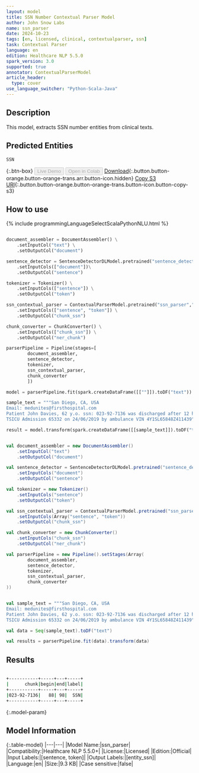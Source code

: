 ```yaml
---
layout: model
title: SSN Number Contextual Parser Model
author: John Snow Labs
name: ssn_parser
date: 2024-10-23
tags: [en, licensed, clinical, contextualparser, ssn]
task: Contextual Parser
language: en
edition: Healthcare NLP 5.5.0
spark_version: 3.0
supported: true
annotator: ContextualParserModel
article_header:
  type: cover
use_language_switcher: "Python-Scala-Java"
---
```


## Description

This model, extracts SSN number entities from clinical texts.

## Predicted Entities

`SSN`

{:.btn-box}
<button class="button button-orange" disabled>Live Demo</button>
<button class="button button-orange" disabled>Open in Colab</button>
[Download](https://s3.amazonaws.com/auxdata.johnsnowlabs.com/clinical/models/ssn_parser_en_5.5.0_3.0_1729688044851.zip){:.button.button-orange.button-orange-trans.arr.button-icon.hidden}
[Copy S3 URI](s3://auxdata.johnsnowlabs.com/clinical/models/ssn_parser_en_5.5.0_3.0_1729688044851.zip){:.button.button-orange.button-orange-trans.button-icon.button-copy-s3}

## How to use



<div class="tabs-box" markdown="1">
{% include programmingLanguageSelectScalaPythonNLU.html %}
  
```python

document_assembler = DocumentAssembler() \
    .setInputCol("text") \
    .setOutputCol("document")

sentence_detector = SentenceDetectorDLModel.pretrained("sentence_detector_dl_healthcare","en","clinical/models")\
    .setInputCols(["document"])\
    .setOutputCol("sentence")

tokenizer = Tokenizer() \
    .setInputCols(["sentence"]) \
    .setOutputCol("token")

ssn_contextual_parser = ContextualParserModel.pretrained("ssn_parser","en","clinical/models") \
    .setInputCols(["sentence", "token"]) \
    .setOutputCol("chunk_ssn") 

chunk_converter = ChunkConverter() \
    .setInputCols(["chunk_ssn"]) \
    .setOutputCol("ner_chunk")

parserPipeline = Pipeline(stages=[
        document_assembler,
        sentence_detector,
        tokenizer,
        ssn_contextual_parser,
        chunk_converter
        ])

model = parserPipeline.fit(spark.createDataFrame([[""]]).toDF("text"))

sample_text = """San Diego, CA, USA
Email: medunites@firsthospital.com
Patient John Davies, 62 y.o. ssn: 023-92-7136 was discharged after 12 hours of monitoring without any signs of internal damage.
TSICU Admission 65332 on 24/06/2019 by ambulance VIN 4Y1SL65848Z411439"""

result = model.transform(spark.createDataFrame([[sample_text]]).toDF("text"))

```
```scala

val document_assembler = new DocumentAssembler()
    .setInputCol("text")
    .setOutputCol("document")

val sentence_detector = SentenceDetectorDLModel.pretrained("sentence_detector_dl_healthcare","en","clinical/models")
    .setInputCols("document")
    .setOutputCol("sentence")

val tokenizer = new Tokenizer()
    .setInputCols("sentence")
    .setOutputCol("token")

val ssn_contextual_parser = ContextualParserModel.pretrained("ssn_parser","en","clinical/models")
    .setInputCols(Array("sentence", "token"))
    .setOutputCol("chunk_ssn") 

val chunk_converter = new ChunkConverter()
    .setInputCols("chunk_ssn")
    .setOutputCol("ner_chunk")

val parserPipeline = new Pipeline().setStages(Array(
        document_assembler,
        sentence_detector,
        tokenizer,
        ssn_contextual_parser,
        chunk_converter
))


val sample_text = """San Diego, CA, USA
Email: medunites@firsthospital.com
Patient John Davies, 62 y.o. ssn: 023-92-7136 was discharged after 12 hours of monitoring without any signs of internal damage.
TSICU Admission 65332 on 24/06/2019 by ambulance VIN 4Y1SL65848Z411439"""

val data = Seq(sample_text).toDF("text")

val results = parserPipeline.fit(data).transform(data)

```
</div>

## Results

```bash

+-----------+-----+---+-----+
|      chunk|begin|end|label|
+-----------+-----+---+-----+
|023-92-7136|   88| 98|  SSN|
+-----------+-----+---+-----+

```

{:.model-param}
## Model Information

{:.table-model}
|---|---|
|Model Name:|ssn_parser|
|Compatibility:|Healthcare NLP 5.5.0+|
|License:|Licensed|
|Edition:|Official|
|Input Labels:|[sentence, token]|
|Output Labels:|[entity_ssn]|
|Language:|en|
|Size:|9.3 KB|
|Case sensitive:|false|
